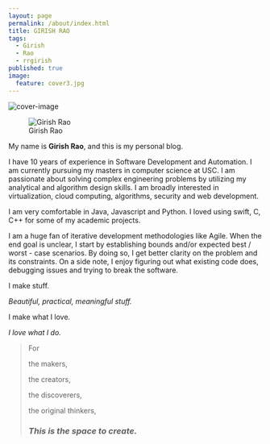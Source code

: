 ```yaml
---
layout: page
permalink: /about/index.html
title: GIRISH RAO
tags:
  - Girish
  - Rao
  - rrgirish
published: true
image:
  feature: cover3.jpg
---
```


![cover-image](http://www.virtualtipsntricks.com/images/cover3.jpg)
<figure>
  <img src="{{ site.url }}/images/Girish-Rao.jpg" alt="Girish Rao">
  <figcaption>Girish Rao</figcaption>
</figure>

My name is **Girish Rao**, and this is my personal blog.  

I have 10 years of experience in Software Development and Automation. I am currently pursuing my masters in computer science at USC. I am passionate about solving complex engineering problems by utilizing my analytical and algorithm design skills. I am broadly interested in virtualization, cloud computing, algorithms, security and web development.

I am very comfortable in Java, Javascript and Python. I loved using swift, C, C++ for some of my academic projects.

I am a huge fan of iterative development methodologies like Agile. When the end goal is unclear, I start by establishing bounds and/or expected best / worst - case scenarios. By doing so, I get better clarity on the problem and its constraints. On a side note, I enjoy figuring out what existing code does, debugging issues and trying to break the software.

I
make
stuff.


*Beautiful, practical, meaningful stuff.*


I make what I love.

*I love what I do.*


> For
>
> the makers,
>
> the creators,
>
> the discoverers,
>
> the original thinkers,
>
> ### *This is the space to create.* ###
